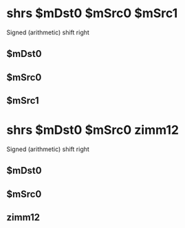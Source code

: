 # shrs $mDst0 $mSrc0 $mSrc1

Signed (arithmetic) shift right


## $mDst0

## $mSrc0

## $mSrc1

# shrs $mDst0 $mSrc0 zimm12

Signed (arithmetic) shift right


## $mDst0

## $mSrc0

## zimm12

